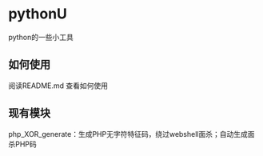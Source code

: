 # pythonU

python的一些小工具


## 如何使用

阅读README.md 查看如何使用

## 现有模块

php_XOR_generate：生成PHP无字符特征码，绕过webshell面杀；自动生成面杀PHP码

